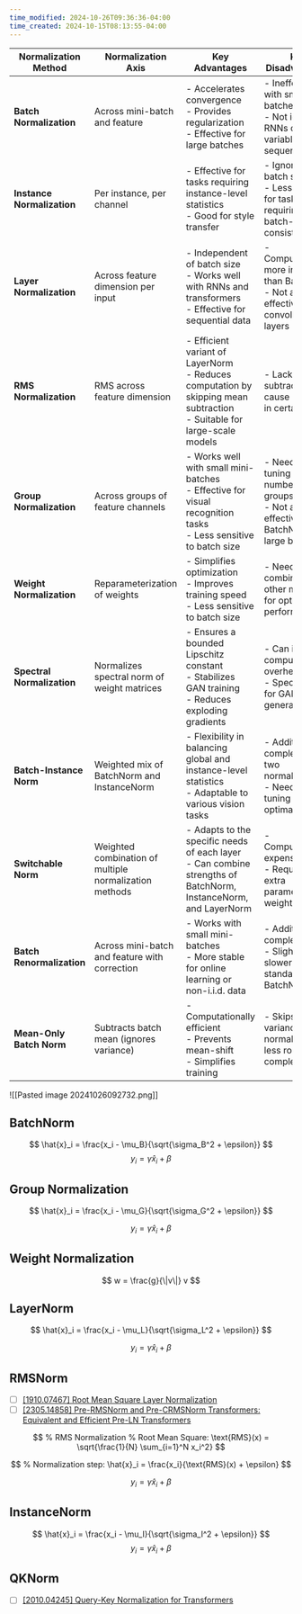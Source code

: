 ```yaml
---
time_modified: 2024-10-26T09:36:36-04:00
time_created: 2024-10-15T08:13:55-04:00
---
```


|**Normalization Method**|**Normalization Axis**|**Key Advantages**|**Key Disadvantages**|**Best Use Case**|
|---|---|---|---|---|
|**Batch Normalization**|Across mini-batch and feature|- Accelerates convergence  <br>- Provides regularization  <br>- Effective for large batches|- Ineffective with small batches  <br>- Not ideal for RNNs or variable-length sequences|CNNs, fully connected layers in vision tasks|
|**Instance Normalization**|Per instance, per channel|- Effective for tasks requiring instance-level statistics  <br>- Good for style transfer|- Ignores global batch statistics  <br>- Less effective for tasks requiring batch-wide consistency|Style transfer, GANs|
|**Layer Normalization**|Across feature dimension per input|- Independent of batch size  <br>- Works well with RNNs and transformers  <br>- Effective for sequential data|- Computationally more intensive than BatchNorm  <br>- Not as effective for convolutional layers|Transformers, RNNs, attention models|
|**RMS Normalization**|RMS across feature dimension|- Efficient variant of LayerNorm  <br>- Reduces computation by skipping mean subtraction  <br>- Suitable for large-scale models|- Lack of mean subtraction can cause instability in certain tasks|Transformers, large models where efficiency is critical|
|**Group Normalization**|Across groups of feature channels|- Works well with small mini-batches  <br>- Effective for visual recognition tasks  <br>- Less sensitive to batch size|- Needs manual tuning of the number of groups  <br>- Not as effective as BatchNorm with large batches|Vision models (ResNets, object detection)|
|**Weight Normalization**|Reparameterization of weights|- Simplifies optimization  <br>- Improves training speed  <br>- Less sensitive to batch size|- Needs to be combined with other methods for optimal performance|Reinforcement learning, generative models|
|**Spectral Normalization**|Normalizes spectral norm of weight matrices|- Ensures a bounded Lipschitz constant  <br>- Stabilizes GAN training  <br>- Reduces exploding gradients|- Can increase computational overhead  <br>- Specialized for GANs, less generalizable|GANs, particularly in the discriminator|
|**Batch-Instance Norm**|Weighted mix of BatchNorm and InstanceNorm|- Flexibility in balancing global and instance-level statistics  <br>- Adaptable to various vision tasks|- Additional complexity with two normalizations  <br>- Needs fine-tuning for optimal balance|Vision tasks like style transfer and object detection|
|**Switchable Norm**|Weighted combination of multiple normalization methods|- Adapts to the specific needs of each layer  <br>- Can combine strengths of BatchNorm, InstanceNorm, and LayerNorm|- Computationally expensive  <br>- Requires extra parameters for weighting|General deep learning models where adaptation is key|
|**Batch Renormalization**|Across mini-batch and feature with correction|- Works with small mini-batches  <br>- More stable for online learning or non-i.i.d. data|- Additional complexity  <br>- Slightly slower than standard BatchNorm|Small-batch training, online learning, RL|
|**Mean-Only Batch Norm**|Subtracts batch mean (ignores variance)|- Computationally efficient  <br>- Prevents mean-shift  <br>- Simplifies training|- Skips variance normalization, less robust for complex data|Large-scale models where variance normalization isn’t crucial|


![[Pasted image 20241026092732.png]]

## BatchNorm


$$
\hat{x}_i = \frac{x_i - \mu_B}{\sqrt{\sigma_B^2 + \epsilon}}
$$
$$
y_i = \gamma \hat{x}_i + \beta
$$





## Group Normalization

$$
\hat{x}_i = \frac{x_i - \mu_G}{\sqrt{\sigma_G^2 + \epsilon}}
$$

$$
y_i = \gamma \hat{x}_i + \beta
$$
##  Weight Normalization


$$
w = \frac{g}{\|v\|} v
$$


## LayerNorm

$$
\hat{x}_i = \frac{x_i - \mu_L}{\sqrt{\sigma_L^2 + \epsilon}}
$$

$$
y_i = \gamma \hat{x}_i + \beta
$$

## RMSNorm
- [ ] [\[1910.07467\] Root Mean Square Layer Normalization](https://arxiv.org/abs/1910.07467)
- [ ] [\[2305.14858\] Pre-RMSNorm and Pre-CRMSNorm Transformers: Equivalent and Efficient Pre-LN Transformers](https://arxiv.org/abs/2305.14858)

$$
% RMS Normalization
% Root Mean Square:
\text{RMS}(x) = \sqrt{\frac{1}{N} \sum_{i=1}^N x_i^2}
$$

$$
% Normalization step:
\hat{x}_i = \frac{x_i}{\text{RMS}(x) + \epsilon}
$$

$$
% Output with learnable parameters:
y_i = \gamma \hat{x}_i + \beta
$$
## InstanceNorm

$$
\hat{x}_i = \frac{x_i - \mu_I}{\sqrt{\sigma_I^2 + \epsilon}}
$$
$$
y_i = \gamma \hat{x}_i + \beta
$$


## QKNorm
- [ ] [\[2010.04245\] Query-Key Normalization for Transformers](https://arxiv.org/abs/2010.04245)